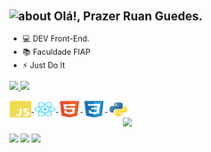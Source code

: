 ## <img width="45" alt="about" src="https://raw.github.com/elizarov/elizarov/master/about.png"> Olá!, Prazer Ruan Guedes.

- 💻 DEV Front-End.
- 📚 Faculdade FIAP
- ⚡ Just Do It

<div>
  <a href="https://github.com/ruanJS">
  <img heigt="180em" src="https://github-readme-stats.vercel.app/api?username=ruanJS&show_icons=true&theme=dark&include_ali_commits=true&count_private=true"/>
  <img heigt="180em" src="https://github-readme-stats.vercel.app/api/top-langs/?username=ruanJS&layout=compact&langs_count=16&theme=dark"/>
</div>  

<div style="display: inline_block"><br>
  <img align="center" alt="Ruan-Js" height="30" width="40" src="https://raw.githubusercontent.com/devicons/devicon/master/icons/javascript/javascript-plain.svg">
  <img align="center" alt="Ruan-React" height="30" width="40" src="https://raw.githubusercontent.com/devicons/devicon/master/icons/react/react-original.svg">
  <img align="center" alt="Ruan-HTML" height="30" width="40" src="https://raw.githubusercontent.com/devicons/devicon/master/icons/html5/html5-original.svg">
  <img align="center" alt="Ruan-CSS" height="30" width="40" src="https://raw.githubusercontent.com/devicons/devicon/master/icons/css3/css3-original.svg">
  <img align="center" alt="Ruan-Python" height="30" width="40" src="https://raw.githubusercontent.com/devicons/devicon/master/icons/python/python-original.svg">
</div>

  <img align="right" width="300" src="https://i2.wp.com/allhtaccess.info/wp-content/uploads/2018/03/programming.gif?fit=1281%2C716&ssl=1" />

##


<div>
  <a href="https://instagram.com/ruanguedes_" target="_blank"><img src="https://img.shields.io/badge/-Instagram-%23E4405F?style=for-the-badge&logo=instagram&logoColor=white" target="_blank"></a> 
  <a href = "mailto:rguedesruan@gmail.com"><img src="https://img.shields.io/badge/-Gmail-%23333?style=for-the-badge&logo=gmail&logoColor=white" target="_blank"></a>
  <a href="https://www.linkedin.com/in/ruan-guedes-807578248/" target="_blank"><img src="https://img.shields.io/badge/-LinkedIn-%230077B5?style=for-the-badge&logo=linkedin&logoColor=white" target="_blank"></a>
<!--   <a href="https://ruanjs.github.io/meu-portfolio/" target="_blank"><img src="https://img.favi.icon R/-Portfólio-%23333?style=for-the-badge&logo=portfolio&logoColor=orange" target="_blank"></a> -->
</div>

<svg viewBox="-16 -32 48 96" width="48" height="96" xmlns="http://www.w3.org/2000/svg"></svg>

